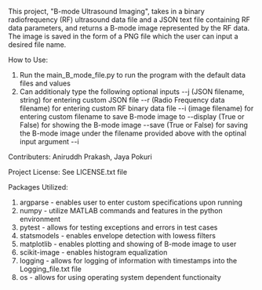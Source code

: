 This project, "B-mode Ultrasound Imaging", takes in a binary radiofrequency (RF) ultrasound data file and a JSON text file containing RF data parameters, and returns a B-mode image represented by the RF data. The image is saved in the form of a PNG file which the user can input a desired file name.

How to Use:
1. Run the main_B_mode_file.py to run the program with the default data files and values
2. Can additionaly type the following optional inputs
--j (JSON filename, string) for entering custom JSON file
--r (Radio Frequency data filename) for entering custom RF binary data file
--i (image filename) for entering custom filename to save B-mode image to
--display (True or False) for showing the B-mode image
--save (True or False) for saving the B-mode image under the filename provided above with the optinal input argument --i

Contributers:
Aniruddh Prakash, Jaya Pokuri



Project License: 
See LICENSE.txt file

Packages Utilized:
1. argparse - enables user to enter custom specifications upon running
2. numpy - utilize MATLAB commands and features in the python environment
3. pytest - allows for testing exceptions and errors in test cases
4. statsmodels - enables envelope detection with lowess filters
5. matplotlib - enables plotting and showing of B-mode image to user
6. scikit-image - enables histogram equalization
7. logging - allows for logging of information with timestamps into the Logging_file.txt file
8. os - allows for using operating system dependent functionaity
